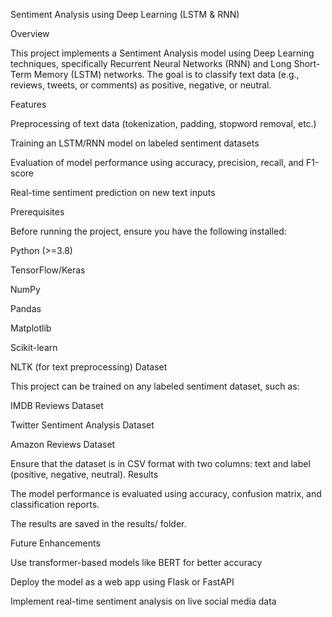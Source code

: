 Sentiment Analysis using Deep Learning (LSTM & RNN)

Overview

This project implements a Sentiment Analysis model using Deep Learning techniques, specifically Recurrent Neural Networks (RNN) and Long Short-Term Memory (LSTM) networks. The goal is to classify text data (e.g., reviews, tweets, or comments) as positive, negative, or neutral.

Features

Preprocessing of text data (tokenization, padding, stopword removal, etc.)

Training an LSTM/RNN model on labeled sentiment datasets

Evaluation of model performance using accuracy, precision, recall, and F1-score

Real-time sentiment prediction on new text inputs

Prerequisites

Before running the project, ensure you have the following installed:

Python (>=3.8)

TensorFlow/Keras

NumPy

Pandas

Matplotlib

Scikit-learn

NLTK (for text preprocessing)
Dataset

This project can be trained on any labeled sentiment dataset, such as:

IMDB Reviews Dataset

Twitter Sentiment Analysis Dataset

Amazon Reviews Dataset

Ensure that the dataset is in CSV format with two columns: text and label (positive, negative, neutral).
Results

The model performance is evaluated using accuracy, confusion matrix, and classification reports.

The results are saved in the results/ folder.

Future Enhancements

Use transformer-based models like BERT for better accuracy

Deploy the model as a web app using Flask or FastAPI

Implement real-time sentiment analysis on live social media data
